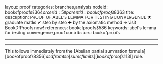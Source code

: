 layout: proof
categories: branches,analysis
nodeid: bookofproofs$8364
orderid: 50
parentid: bookofproofs$8363
title: 
description: PROOF OF ABEL'S LEMMA FOR TESTING CONVERGENCE ★ graduate maths ✔ step by step ✚ by the axiomatic method ➜ visit BookOfProofs now!
references: bookofproofs$586
keywords: abel's lemma for testing convergence,proof
contributors: bookofproofs

---


---

This follows immediately from the [Abelian partial summation formula][bookofproofs$8356] and from the [sum of limits][bookofproofs$1131] rule.
